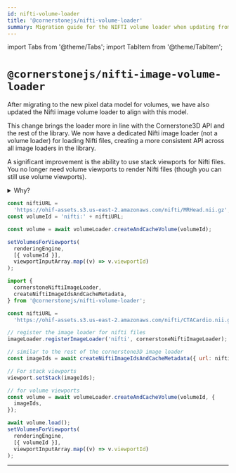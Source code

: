 ```yaml
---
id: nifti-volume-loader
title: '@cornerstonejs/nifti-volume-loader'
summary: Migration guide for the NIFTI volume loader when updating from Cornerstone3D 1.x to 2.x
---
```



import Tabs from '@theme/Tabs';
import TabItem from '@theme/TabItem';



# `@cornerstonejs/nifti-image-volume-loader`

After migrating to the new pixel data model for volumes, we have also updated the Nifti image volume loader to align with this model.

This change brings the loader more in line with the Cornerstone3D API and the rest of the library. We now have a dedicated Nifti image loader (not a volume loader) for loading Nifti files, creating a more consistent API across all image loaders in the library.

A significant improvement is the ability to use stack viewports for Nifti files. You no longer need volume viewports to render Nifti files (though you can still use volume viewports).

<details>
<summary>Why?</summary>

The process now involves calling the Nifti URL and parsing the first bytes of the file (via stream decoding) to obtain metadata. We then create imageIds based on this metadata and use them to create the volume.

This approach shifts from our previous volume-first method to an imageId-first approach, aligning with the rest of the Cornerstone3D API.

</details>

<Tabs>
  <TabItem value="Before" label="Before 📦 " default>

```js
const niftiURL =
  'https://ohif-assets.s3.us-east-2.amazonaws.com/nifti/MRHead.nii.gz';
const volumeId = 'nifti:' + niftiURL;

const volume = await volumeLoader.createAndCacheVolume(volumeId);

setVolumesForViewports(
  renderingEngine,
  [{ volumeId }],
  viewportInputArray.map((v) => v.viewportId)
);
```

  </TabItem>
  <TabItem value="After" label="After 🚀🚀">

```js
import {
  cornerstoneNiftiImageLoader,
  createNiftiImageIdsAndCacheMetadata,
} from '@cornerstonejs/nifti-volume-loader';

const niftiURL =
  'https://ohif-assets.s3.us-east-2.amazonaws.com/nifti/CTACardio.nii.gz';

// register the image loader for nifti files
imageLoader.registerImageLoader('nifti', cornerstoneNiftiImageLoader);

// similar to the rest of the cornerstone3D image loader
const imageIds = await createNiftiImageIdsAndCacheMetadata({ url: niftiURL });

// For stack viewports
viewport.setStack(imageIds);

// for volume viewports
const volume = await volumeLoader.createAndCacheVolume(volumeId, {
  imageIds,
});

await volume.load();
setVolumesForViewports(
  renderingEngine,
  [{ volumeId }],
  viewportInputArray.map((v) => v.viewportId)
);
```

  </TabItem>
</Tabs>

---
